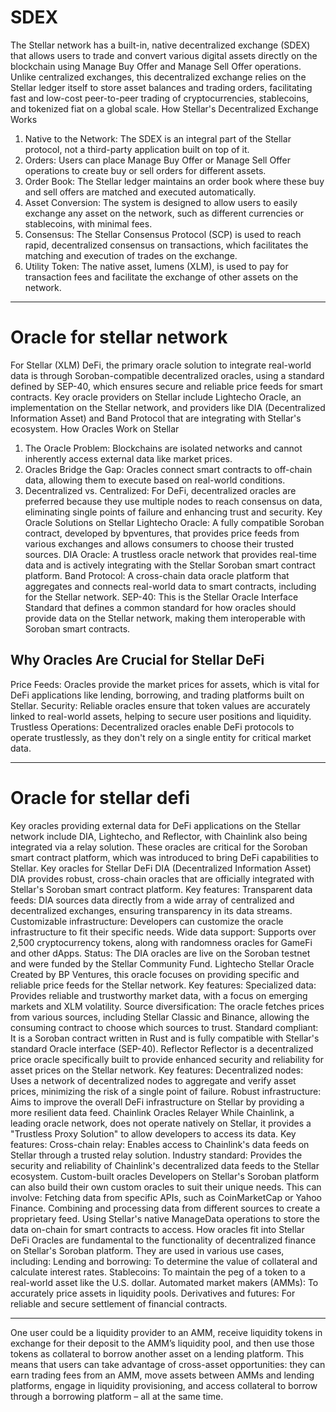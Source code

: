 # SDEX
The Stellar network has a built-in, native decentralized exchange (SDEX) that allows users to trade and convert various digital assets directly on the blockchain using Manage Buy Offer and Manage Sell Offer operations. Unlike centralized exchanges, this decentralized exchange relies on the Stellar ledger itself to store asset balances and trading orders, facilitating fast and low-cost peer-to-peer trading of cryptocurrencies, stablecoins, and tokenized fiat on a global scale. 
How Stellar's Decentralized Exchange Works
1. Native to the Network:
The SDEX is an integral part of the Stellar protocol, not a third-party application built on top of it. 
2. Orders:
Users can place Manage Buy Offer or Manage Sell Offer operations to create buy or sell orders for different assets. 
3. Order Book:
The Stellar ledger maintains an order book where these buy and sell offers are matched and executed automatically. 
4. Asset Conversion:
The system is designed to allow users to easily exchange any asset on the network, such as different currencies or stablecoins, with minimal fees. 
5. Consensus:
The Stellar Consensus Protocol (SCP) is used to reach rapid, decentralized consensus on transactions, which facilitates the matching and execution of trades on the exchange. 
6. Utility Token:
The native asset, lumens (XLM), is used to pay for transaction fees and facilitate the exchange of other assets on the network. 

---

# Oracle for stellar network

For Stellar (XLM) DeFi, the primary oracle solution to integrate real-world data is through Soroban-compatible decentralized oracles, using a standard defined by SEP-40, which ensures secure and reliable price feeds for smart contracts. Key oracle providers on Stellar include Lightecho Oracle, an implementation on the Stellar network, and providers like DIA (Decentralized Information Asset) and Band Protocol that are integrating with Stellar's ecosystem. 
How Oracles Work on Stellar
1. The Oracle Problem:
Blockchains are isolated networks and cannot inherently access external data like market prices. 
2. Oracles Bridge the Gap:
Oracles connect smart contracts to off-chain data, allowing them to execute based on real-world conditions. 
3. Decentralized vs. Centralized:
For DeFi, decentralized oracles are preferred because they use multiple nodes to reach consensus on data, eliminating single points of failure and enhancing trust and security. 
Key Oracle Solutions on Stellar
Lightecho Oracle:
A fully compatible Soroban contract, developed by bpventures, that provides price feeds from various exchanges and allows consumers to choose their trusted sources. 
DIA Oracle:
A trustless oracle network that provides real-time data and is actively integrating with the Stellar Soroban smart contract platform. 
Band Protocol:
A cross-chain data oracle platform that aggregates and connects real-world data to smart contracts, including for the Stellar network. 
SEP-40:
This is the Stellar Oracle Interface Standard that defines a common standard for how oracles should provide data on the Stellar network, making them interoperable with Soroban smart contracts. 

## Why Oracles Are Crucial for Stellar DeFi
Price Feeds:
Oracles provide the market prices for assets, which is vital for DeFi applications like lending, borrowing, and trading platforms built on Stellar. 
Security:
Reliable oracles ensure that token values are accurately linked to real-world assets, helping to secure user positions and liquidity. 
Trustless Operations:
Decentralized oracles enable DeFi protocols to operate trustlessly, as they don't rely on a single entity for critical market data. 

---

# Oracle for stellar defi
Key oracles providing external data for DeFi applications on the Stellar network include DIA, Lightecho, and Reflector, with Chainlink also being integrated via a relay solution. These oracles are critical for the Soroban smart contract platform, which was introduced to bring DeFi capabilities to Stellar. 
Key oracles for Stellar DeFi
DIA (Decentralized Information Asset)
DIA provides robust, cross-chain oracles that are officially integrated with Stellar's Soroban smart contract platform. 
Key features:
Transparent data feeds: DIA sources data directly from a wide array of centralized and decentralized exchanges, ensuring transparency in its data streams.
Customizable infrastructure: Developers can customize the oracle infrastructure to fit their specific needs.
Wide data support: Supports over 2,500 cryptocurrency tokens, along with randomness oracles for GameFi and other dApps.
Status: The DIA oracles are live on the Soroban testnet and were funded by the Stellar Community Fund. 
Lightecho Stellar Oracle
Created by BP Ventures, this oracle focuses on providing specific and reliable price feeds for the Stellar network. 
Key features:
Specialized data: Provides reliable and trustworthy market data, with a focus on emerging markets and XLM volatility.
Source diversification: The oracle fetches prices from various sources, including Stellar Classic and Binance, allowing the consuming contract to choose which sources to trust.
Standard compliant: It is a Soroban contract written in Rust and is fully compatible with Stellar's standard Oracle interface (SEP-40). 
Reflector
Reflector is a decentralized price oracle specifically built to provide enhanced security and reliability for asset prices on the Stellar network. 
Key features:
Decentralized nodes: Uses a network of decentralized nodes to aggregate and verify asset prices, minimizing the risk of a single point of failure.
Robust infrastructure: Aims to improve the overall DeFi infrastructure on Stellar by providing a more resilient data feed. 
Chainlink Oracles Relayer
While Chainlink, a leading oracle network, does not operate natively on Stellar, it provides a "Trustless Proxy Solution" to allow developers to access its data. 
Key features:
Cross-chain relay: Enables access to Chainlink's data feeds on Stellar through a trusted relay solution.
Industry standard: Provides the security and reliability of Chainlink's decentralized data feeds to the Stellar ecosystem. 
Custom-built oracles
Developers on Stellar's Soroban platform can also build their own custom oracles to suit their unique needs. This can involve: 
Fetching data from specific APIs, such as CoinMarketCap or Yahoo Finance.
Combining and processing data from different sources to create a proprietary feed.
Using Stellar's native ManageData operations to store the data on-chain for smart contracts to access. 
How oracles fit into Stellar DeFi
Oracles are fundamental to the functionality of decentralized finance on Stellar's Soroban platform. They are used in various use cases, including: 
Lending and borrowing: To determine the value of collateral and calculate interest rates.
Stablecoins: To maintain the peg of a token to a real-world asset like the U.S. dollar.
Automated market makers (AMMs): To accurately price assets in liquidity pools.
Derivatives and futures: For reliable and secure settlement of financial contracts. 

---

One user could be a liquidity provider to an AMM, receive liquidity tokens in exchange for their deposit to the AMM’s liquidity pool, 
and then use those tokens as collateral to borrow another asset on a lending platform. 
This means that users can take advantage of cross-asset opportunities: they can earn trading fees from an AMM, move assets between AMMs and lending platforms, 
engage in liquidity provisioning, and access collateral to borrow through a borrowing platform – all at the same time.
